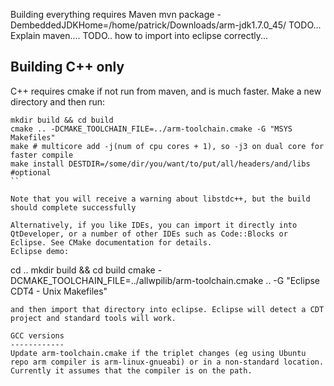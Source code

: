 Building everything requires Maven
mvn package -DembeddedJDKHome=/home/patrick/Downloads/arm-jdk1.7.0_45/
TODO... Explain maven....
TODO.. how to import into eclipse correctly...

Building C++ only
------------------

C++ requires cmake if not run from maven, and is much faster. 
Make a new directory and then run:
```
mkdir build && cd build
cmake .. -DCMAKE_TOOLCHAIN_FILE=../arm-toolchain.cmake -G "MSYS Makefiles"
make # multicore add -j(num of cpu cores + 1), so -j3 on dual core for faster compile
make install DESTDIR=/some/dir/you/want/to/put/all/headers/and/libs #optional
``

Note that you will receive a warning about libstdc++, but the build should complete successfully

Alternatively, if you like IDEs, you can import it directly into QtDeveloper, or a number of other IDEs such as Code::Blocks or Eclipse. See CMake documentation for details.
Eclipse demo:
```
cd ..
mkdir build && cd build
cmake -DCMAKE_TOOLCHAIN_FILE=../allwpilib/arm-toolchain.cmake .. -G "Eclipse CDT4 - Unix Makefiles"
```
and then import that directory into eclipse. Eclipse will detect a CDT project and standard tools will work.

GCC versions
------------
Update arm-toolchain.cmake if the triplet changes (eg using Ubuntu repo arm compiler is arm-linux-gnueabi) or in a non-standard location. Currently it assumes that the compiler is on the path.
